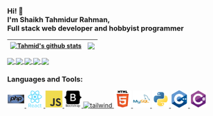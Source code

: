 <h3>Hi! 👋<br>I'm Shaikh Tahmidur Rahman,<br> Full stack web developer and hobbyist programmer</h3>

| <a href="https://github.com/devtahmid/github-readme-stats"><img align="center" src="https://github-readme-stats.vercel.app/api?username=devtahmid&show_icons=true&count_private=true&hide=stars,contribs" alt="Tahmid's github stats" /></a> | <a href="https://github.com/devtahmid/github-readme-stats"><img align="center" src="https://github-readme-stats.vercel.app/api/top-langs/?username=devtahmid&layout=compact&theme=buefy&hide_border=true" /></a> |
| ------------- | ------------- |

<a href="https://github.com/devtahmid/Pharmacy-Management-System">
<img align="center" src="https://github-readme-stats.vercel.app/api/pin/?username=devtahmid&repo=Pharmacy-Management-System">
</a>
<a href="https://github.com/devtahmid/AuctionWebsite">
<img align="center" src="https://github-readme-stats.vercel.app/api/pin/?username=devtahmid&repo=AuctionWebsite">
</a>
<a href="https://github.com/devtahmid/Tenzies">
<img align="center" src="https://github-readme-stats.vercel.app/api/pin/?username=devtahmid&repo=Tenzies">
</a>
<a href="https://github.com/devtahmid/quizzical">
<img align="center" src="https://github-readme-stats.vercel.app/api/pin/?username=devtahmid&repo=quizzical">
</a>
<a href="https://github.com/devtahmid/Digital-Diary">
<img align="center" src="https://github-readme-stats.vercel.app/api/pin/?username=devtahmid&repo=Digital-Diary">
</a>

<h3 align="left">Languages and Tools:</h3>
<p align="left">
  <a href="https://www.php.net" target="_blank" rel="noreferrer"> 
    <img src="https://raw.githubusercontent.com/devicons/devicon/master/icons/php/php-original.svg" alt="php" width="40" height="40"/> 
  </a> 
  <a href="https://reactjs.org/" target="_blank" rel="noreferrer"> 
  <img src="https://raw.githubusercontent.com/devicons/devicon/master/icons/react/react-original-wordmark.svg" alt="react" width="40" height="40"/>
</a> 
  <a href="https://developer.mozilla.org/en-US/docs/Web/JavaScript" target="_blank" rel="noreferrer"> 
    <img src="https://raw.githubusercontent.com/devicons/devicon/master/icons/javascript/javascript-original.svg" alt="javascript" width="40" height="40"/> 
  </a> 
  <a href="https://getbootstrap.com" target="_blank" rel="noreferrer"> 
  <img src="https://raw.githubusercontent.com/devicons/devicon/master/icons/bootstrap/bootstrap-plain-wordmark.svg" alt="bootstrap" width="40" height="40"/> 
  </a> 
  <a href="https://tailwindcss.com/" target="_blank" rel="noreferrer"> 
  <img src="https://www.vectorlogo.zone/logos/tailwindcss/tailwindcss-icon.svg" alt="tailwind" width="40" height="40"/> 
</a> 
  <a href="https://www.w3.org/html/" target="_blank" rel="noreferrer"> 
    <img src="https://raw.githubusercontent.com/devicons/devicon/master/icons/html5/html5-original-wordmark.svg" alt="html5" width="40" height="40"/> 
  </a> 
  <a href="https://www.mysql.com/" target="_blank" rel="noreferrer"> 
    <img src="https://raw.githubusercontent.com/devicons/devicon/master/icons/mysql/mysql-original-wordmark.svg" alt="mysql" width="40" height="40"/> 
  </a> 
  <a href="https://www.python.org" target="_blank" rel="noreferrer"> 
    <img src="https://raw.githubusercontent.com/devicons/devicon/master/icons/python/python-original.svg" alt="python" width="40" height="40"/> 
  </a> 
<a href="https://www.w3schools.com/cpp/" target="_blank" rel="noreferrer"> 
    <img src="https://raw.githubusercontent.com/devicons/devicon/master/icons/cplusplus/cplusplus-original.svg" alt="cplusplus" width="40" height="40"/>
  </a>
<a href="https://www.w3schools.com/cs/" target="_blank" rel="noreferrer"> 
  <img src="https://raw.githubusercontent.com/devicons/devicon/master/icons/csharp/csharp-original.svg" alt="csharp" width="40" height="40"/>
</a>  
</p>
